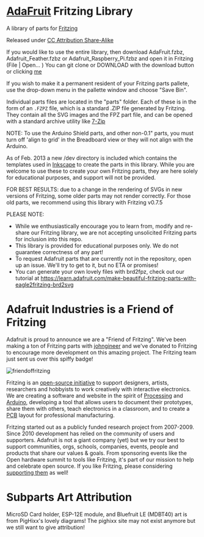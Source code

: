 [AdaFruit](https://adafruit.com) Fritzing Library
==========================

A library of parts for [Fritzing](https://fritzing.org/)

Released under [CC Attribution Share-Alike](https://creativecommons.org/licenses/by-sa/3.0/)

If you would like to use the entire library, then download AdaFruit.fzbz, Adafruit_Feather.fzbz or Adafruit_Raspberry_Pi.fzbz and open it in Fritzing (File | Open... ) You can git clone or DOWNLOAD with the download button or clicking [me](https://github.com/adafruit/Fritzing-Library/archive/master.zip)

If you wish to make it a permanent resident of your Fritzing parts pallete, use
the drop-down menu in the pallette window and choose "Save Bin".

Individual parts files are located in the "parts" folder. Each of these is in 
the form of an `.FZPZ` file, which is a standard .ZIP file generated by Fritzing.
They contain all the SVG images and the FPZ part file, and can be opened with a 
standard archive utility like [7-Zip](http://www.7-zip.org/)

NOTE: To use the Arduino Shield parts, and other non-0.1" parts, you must turn off 'align to grid' in the
Breadboard view or they will not align with the Arduino.

As of Feb. 2013 a new /dev directory is included which contains the templates 
used in [Inkscape](http://www.inkscape.org) to create the parts in this library.
While you are welcome to use these to create your own Fritzing parts, they are 
here solely for educational purposes, and support will not be provided. 

FOR BEST RESULTS: due to a change in the rendering of SVGs in new versions of 
Fritzing, some older parts may not render correctly. For those old parts, we recommend 
using this library with Fritzing v0.7.5

PLEASE NOTE: 

   * While we enthusiastically encourage you to learn from, modify and 
re-share our Fritzing library, we are not accepting unsolicited Fritzing parts 
for inclusion into this repo. 
   * This library is provided for educational purposes only. We do not guarantee correctness of any part!
   * To request Adafruit parts that are currently not in the repository, open up an issue. We'll try to get to it, but no ETA or promises!
   * You can generate your own lovely files with brd2fpz, check out our tutorial at https://learn.adafruit.com/make-beautiful-fritzing-parts-with-eagle2fritzing-brd2svg



Adafruit Industries is a Friend of Fritzing
============================================

Adafruit is proud to announce we are a "Friend of Fritzing". We've been making
 a ton of Fritzing parts with [johngineer](https://github.com/johngineer) and we've donated to Fritzing to 
encourage more development on this amazing project. The Fritzing team just 
sent us over this spiffy badge!

![friendoffritzing](https://cdn-blog.adafruit.com/uploads/2012/09/friend_of_fritzing-badge-pixelopt.jpg)

Fritzing is an [open-source initiative](https://en.wikipedia.org/wiki/Open-source_hardware) to support designers, artists, 
researchers and hobbyists to work creatively with interactive electronics. 
We are creating a software and website in the spirit of [Processing](https://processing.org/) and 
[Arduino](https://arduino.cc), developing a tool that allows users to document their prototypes, 
share them with others, teach electronics in a classroom, and to create a 
[PCB](https://en.wikipedia.org/wiki/Printed_circuit_board) layout for professional manufacturing. 

Fritzing started out as a publicly funded research project from 2007-2009. 
Since 2010 development has relied on the community of users and supporters. 
Adafruit is not a giant company (yet) but we try our best to support 
communities, orgs, schools, companies, events, people and products that share 
our values & goals. From sponsoring events like the Open hardware summit to 
tools like Fritzing, it's part of our mission to help and celebrate open 
source. If you like Fritzing, please considering [supporting them](https://fritzing.org/support-us/) as well!

Subparts Art Attribution
============================================
MicroSD Card holder, ESP-12E module, and Bluefruit LE (MDBT40) art is from PigHixx's lovely diagrams!
The pighixx site may not exist anymore but we still want to give attribution!
